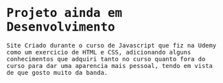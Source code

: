 # <samp>Projeto ainda em Desenvolvimento <samp/>

<samp>Site Criado durante o curso de Javascript que fiz na Udemy como um exercicio de HTML e CSS, adicionando alguns conhecimentos que adquiri tanto no curso quanto fora do curso para dar
uma aparencia mais pessoal, tendo em vista de que gosto muito da banda.<samp/> 
